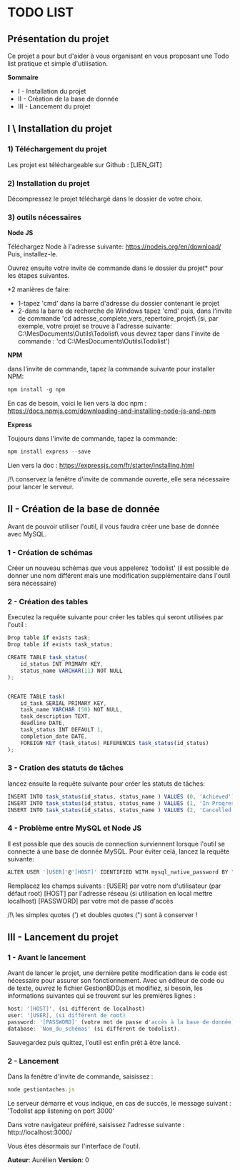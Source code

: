 # TODO LIST


## Présentation du projet

Ce projet a pour but d'aider à vous organisant en vous proposant une Todo list pratique et simple d'utilisation.

**Sommaire**
* I - Installation du projet
* II - Création de la base de donnée
* III - Lancement du projet



## I \ Installation du projet


### 1) Téléchargement du projet

Les projet est téléchargeable sur Github : [LIEN_GIT]


### 2) Installation du projet

Décompressez le projet téléchargé dans le dossier de votre choix.


### 3) outils nécessaires

**Node JS**

Téléchargez Node à l'adresse suivante: https://nodejs.org/en/download/
Puis, installez-le.

Ouvrez ensuite votre invite de commande dans le dossier du projet* pour les étapes suivantes.

*2 manières de faire:
* 1-tapez 'cmd' dans la barre d'adresse du dossier contenant le projet
* 2-dans la barre de recherche de Windows tapez 'cmd' puis, dans l'invite de commande 'cd adresse_complete_vers_repertoire_projet\ 
    (si, par exemple, votre projet se trouve à l'adresse suivante: C:\MesDocuments\Outils\Todolist\ vous devrez taper dans l'invite de commande : 'cd C:\MesDocuments\Outils\Todolist\') 


**NPM**

dans l'invite de commande, tapez la commande suivante pour installer NPM: 
```jsx
npm install -g npm
```

En cas de besoin, voici le lien vers la doc npm : https://docs.npmjs.com/downloading-and-installing-node-js-and-npm


**Express**

Toujours dans l'invite de commande, tapez la commande: 
```jsx
npm install express --save
```

Lien vers la doc : https://expressjs.com/fr/starter/installing.html


/!\ conservez la fenêtre d'invite de commande ouverte, elle sera nécessaire pour lancer le serveur.




## II - Création de la base de donnée

Avant de pouvoir utiliser l'outil, il vous faudra créer une base de donnée avec MySQL. 


### 1 - Création de schémas

Créer un nouveau schémas que vous appelerez 'todolist' (il est possible de donner une nom différent mais une modification supplémentaire dans l'outil sera nécessaire)


### 2 - Création des tables

Executez la requête suivante pour créer les tables qui seront utilisées par l'outil : 
```jsx
Drop table if exists task;
Drop table if exists task_status;

CREATE TABLE task_status(
	id_status INT PRIMARY KEY,
	status_name VARCHAR(11) NOT NULL
);


CREATE TABLE task(
	id_task SERIAL PRIMARY KEY,
	task_name VARCHAR (50) NOT NULL,
	task_description TEXT,
	deadline DATE,
	task_status INT DEFAULT 1,
	completion_date DATE,
	FOREIGN KEY (task_status) REFERENCES task_status(id_status)
);
```


### 3 - Cration des statuts de tâches

lancez ensuite la requête suivante pour créer les statuts de tâches:
```jsx
INSERT INTO task_status(id_status, status_name ) VALUES (0, 'Achieved');
INSERT INTO task_status(id_status, status_name ) VALUES (1, 'In Progress');
INSERT INTO task_status(id_status, status_name ) VALUES (2, 'Cancelled');
```


### 4 - Problème entre MySQL et Node JS

Il est possible que des soucis de connection surviennent lorsque l'outil se connecte à une base de donnée MySQL. Pour éviter celà, lancez la requête suivante:
```jsx
ALTER USER '[USER]'@'[HOST]' IDENTIFIED WITH mysql_native_password BY "[PASSWORD]";
```

Remplacez les champs suivants :
[USER] par votre nom d'utilisateur (par défaut root)
[HOST] par l'adresse réseau (si utilisation en local mettre localhost)
[PASSWORD] par votre mot de passe d'accès


/!\ les simples quotes (') et doubles quotes (") sont à conserver !




## III - Lancement du projet


### 1 - Avant le lancement

Avant de lancer le projet, une dernière petite modification dans le code est nécessaire pour assurer son fonctionnement. Avec un éditeur de code ou de texte, ouvrez le fichier GestionBDD.js et modifiez, si besoin, les informations suivantes qui se trouvent sur les premières lignes :
```jsx
host: '[HOST]', (si différent de localhost)
user: '[USER], (si différent de root)
password: '[PASSWORD]' (votre mot de passe d'accès à la base de donnée)
database: 'Nom_du_schémas' (si différent de todolist).
```

Sauvegardez puis quittez, l'outil est enfin prêt à être lancé.


### 2 - Lancement

Dans la fenêtre d'invite de commande, saisissez : 
```jsx
node gestiontaches.js
```

Le serveur démarre et vous indique, en cas de succès, le message suivant : 'Todolist app listening on port 3000'

Dans votre navigateur préféré, saisissez l'adresse suivante : http://localhost:3000/

Vous êtes désormais sur l'interface de l'outil.


**Auteur**: Aurélien
**Version**: 0


